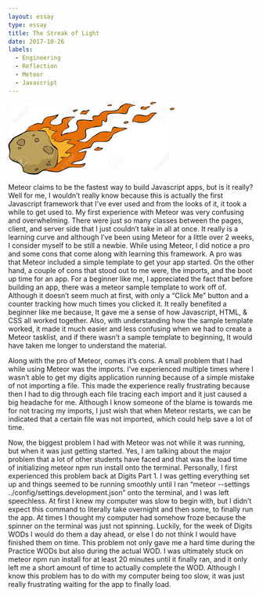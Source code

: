 ```yaml
---
layout: essay
type: essay
title: The Streak of Light
date: 2017-10-26
labels:
  - Engineering
  - Reflection
  - Meteor
  - Javascript
---
```


<img class="ui centered middle image" src="../images/meteorimage.jpeg">

Meteor claims to be the fastest way to build Javascript apps,  but is it really? Well for me, I wouldn’t really know because this is actually the first Javascript framework that I’ve ever used and from the looks of it, it took a while to get used to. My first experience with Meteor was very confusing and overwhelming. There were just so many classes between the pages, client, and server side that I just couldn’t take in all at once. It really is a learning curve and although I’ve been using Meteor for a little over 2 weeks, I consider myself to be still a newbie. While using Meteor, I did notice a pro and some cons that come along with learning this framework.  A pro was that Meteor included a simple template to get your app started. On the other hand, a couple of cons that stood out to me were, the imports, and the boot up time for an app. 
For a beginner like me, I appreciated the fact that before building an app, there was a meteor sample template to work off of. Although it doesn’t seem much at first, with only a “Click Me” button and a counter tracking how much times you clicked it. It really benefited a beginner like me because, It gave me a sense of how Javascript, HTML, & CSS all worked together. Also, with understanding how the sample template worked, it made it much easier and less confusing when we had to create a Meteor tasklist, and if there wasn’t a sample template to beginning, It would have taken me longer to understand the material. 


Along with the pro of Meteor, comes it’s cons. A small problem that I had while using Meteor was the imports. I’ve experienced multiple times where I wasn’t able to get my digits application running because of a simple mistake of not importing a file. This made the experience really frustrating because then I had to dig through each file tracing each import and it just caused a big headache for me. Although I know someone of the blame is towards me for not tracing my imports, I just wish that when Meteor restarts, we can be indicated that a certain file was not imported, which could help save a lot of time. 
	
Now, the biggest problem I had with Meteor was not while it was running, but when it was just getting started. Yes, I am talking about the major problem that a lot of other students have faced and that was the load time of initializing meteor npm run install onto the terminal. Personally, I first experienced this problem back at Digits Part 1. I was getting everything set up and things seemed to be running smoothly until I ran 
“meteor --settings  ../config/settings.development.json” onto the terminal, and I was left speechless. At first I knew my computer was slow to begin with, but I didn’t expect this command to literally take overnight and then some, to finally run the app. At times I thought my computer had somehow froze because the spinner on the terminal was just not spinning. Luckily, for the week of Digits WODs I would do them a day ahead, or else I do not think I would have finished them on time. This problem not only gave me a hard time during the Practice WODs but also during the actual WOD. I was ultimately stuck on meteor npm run install for at least 20 minutes until it finally ran, and it only left me a short amount of time to actually complete the WOD. Although I know this problem has to do with my computer being too slow, it was just really frustrating waiting for the app to finally load. 

